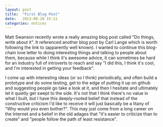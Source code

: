```yaml
---
layout: post
title:  "First Blog Post"
date:   2013-08-28 15:11
categories: notices
---
```


Matt Swanson recently wrote a really amazing blog post called "Do things, write about it".  It referenced another blog post by Carl Lange which is worth following the link to (apparently well known).  I wanted to continue this blog-chain love letter to doing interesting things and talking to people about them, because while I think it's awesome advice, it can sometimes be hard for an industry full of introverts to reach and say "I did this, I think it's cool, and I'm interested in getting your feedback".

I come up with interesting ideas (or so I think) periodically, and often build a prototype and do some testing, get to the edge of putting it up on github and suggesting people go take a look at it, and then I hesitate and ultimately let it quietly get swept to the side. It's not that I think there's no value in what I built, but I have this deeply-rooted belief that instead of the constructive criticism I'd like to receive it will just basically be a litany of "Why would you even bother?".  This may just come from a long career on the Internet and a belief in the old adages that "it's easier to criticize than to create" and "people follow the path of least resistance".  
